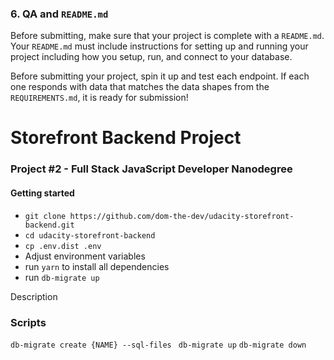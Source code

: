 ### 6. QA and `README.md`

Before submitting, make sure that your project is complete with a `README.md`. Your `README.md` must include instructions for setting up and running your project including how you setup, run, and connect to your database. 

Before submitting your project, spin it up and test each endpoint. If each one responds with data that matches the data shapes from the `REQUIREMENTS.md`, it is ready for submission!









# Storefront Backend Project
### Project #2 - Full Stack JavaScript Developer Nanodegree

#### Getting started
- `git clone https://github.com/dom-the-dev/udacity-storefront-backend.git`
- `cd udacity-storefront-backend`
- `cp .env.dist .env`
- Adjust environment variables
- run `yarn` to install all dependencies
- run `db-migrate up` 

Description

### Scripts

`db-migrate create {NAME} --sql-files `
`db-migrate up`
`db-migrate down`

